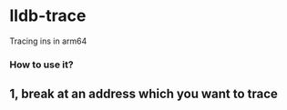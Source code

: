 # lldb-trace
Tracing ins in arm64


### How to use it?
## 1, break at an address which you want to trace
  
